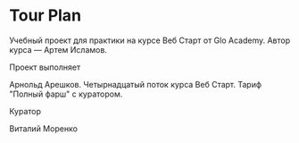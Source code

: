 # Tour Plan

Учебный проект для практики на курсе Веб Старт от Glo Academy. Автор курса — Артем Исламов.





Проект выполняет

Арнольд Арешков. Четырнадцатый поток курса Веб Старт. Тариф "Полный фарш" с куратором.





Куратор

Виталий Моренко